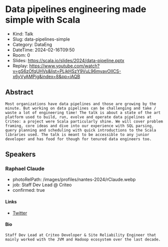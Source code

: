 # Data pipelines engineering made simple with Scala

- Kind: Talk
- Slug: data-pipelines-simple
- Category: DataEng
- DateTime: 2024-02-16T09:50
- Room: 0
- Slides: https://scala.io/slides/2024/data-pipeline.pptx
- Replay: https://www.youtube.com/watch?v=gS6zOfqUHVs&list=PLjkHSzY9VuL96myavOIICS-x6yVyAMPjg&index=8&pp=iAQB

## Abstract

```
Most organizations have data pipelines and those are growing by the minute. But working on data pipelines can be challenging and take / waste a lot of engineering time! The talk is about a state of the art platform used to build, run, evolve and operate data pipelines at Criteo: a project were Scala particularly shine. We will cover problem framing, core ideas and dive into our experience with SQL parsing, query planning and scheduling with quick introductions to the Scala libraries used. The talk is meant to be accessible to any junior developer and has food for though for tenured data engineers too.
```

## Speakers

### Raphael Claude

- photoRelPath: /images/profiles/nantes-2024/rClaude.webp
- job: Staff Dev Lead @ Criteo
- confirmed: true

#### Links

- [Twitter](https://twitter.com/heapoverflow)

#### Bio

```
Staff Dev Lead at Criteo Developer & Site Reliability Engineer that mainly worked with the JVM and Hadoop ecosystem over the last decade.
```
